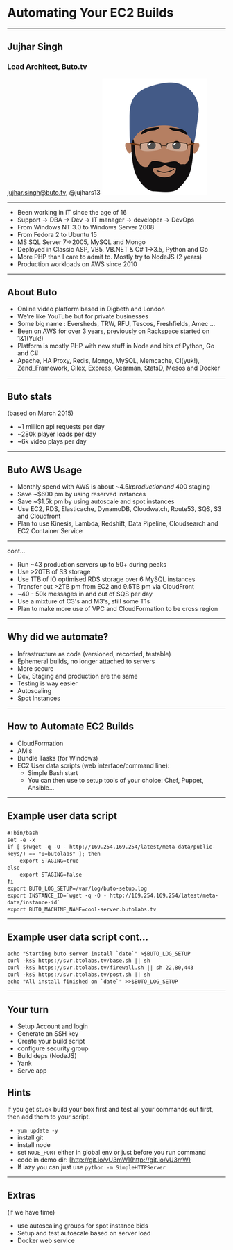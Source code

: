 # Automating Your EC2 Builds

***

## Jujhar Singh
 ### Lead Architect, Buto.tv
jujhar.singh@buto.tv, @jujhars13
![me](https://raw.githubusercontent.com/jujhars13/presentation-aws-user-group-2015-05/master/presentation/rsz_jujhar.png)

***

- Been working in IT since the age of 16
- Support -> DBA -> Dev -> IT manager -> developer -> DevOps
- From Windows NT 3.0 to Windows Server 2008
- From Fedora 2 to Ubuntu 15
- MS SQL Server 7->2005, MySQL and Mongo
- Deployed in Classic ASP, VB5, VB.NET & C# 1->3.5, Python and Go
- More PHP than I care to admit to. Mostly try to NodeJS (2 years)
- Production workloads on AWS since 2010


***

## About Buto

- Online video platform based in Digbeth and London
- We're like YouTube but for private businesses
- Some big name : Eversheds, TRW, RFU, Tescos, Freshfields, Amec ...
- Been on AWS for over 3 years, previously on Rackspace started on 1&1(Yuk!)
- Platform is mostly PHP with new stuff in Node and bits of Python, Go and C#
- Apache, HA Proxy, Redis, Mongo, MySQL, Memcache, CI(yuk!), Zend_Framework, Cilex, Express, Gearman, StatsD, Mesos and Docker

***

## Buto stats
(based on March 2015)
- ~1 million api requests per day
- ~280k player loads per day
- ~6k video plays per day

*** 

## Buto AWS Usage

- Monthly spend with AWS is about ~$4.5k production and ~$400 staging
- Save ~$600 pm by using reserved instances
- Save ~$1.5k pm by using autoscale and spot instances
- Use EC2, RDS, Elasticache, DynamoDB, Cloudwatch, Route53, SQS, S3 and Cloudfront
- Plan to use Kinesis, Lambda, Redshift, Data Pipeline, Cloudsearch and EC2 Container Service

***
cont...
- Run ~43 production servers up to 50+ during peaks
- Use >20TB of S3 storage
- Use 1TB of IO optimised RDS storage over 6 MySQL instances
- Transfer out \>2TB pm from EC2 and 9.5TB pm via CloudFront
- ~40 - 50k messages in and out of SQS per day
- Use a mixture of C3's and M3's, still some T1s
- Plan to make more use of VPC and CloudFormation to be cross region


***

## Why did we automate?

- Infrastructure as code (versioned, recorded, testable)
- Ephemeral builds, no longer attached to servers
- More secure
- Dev, Staging and production are the same
- Testing is way easier
- Autoscaling
- Spot Instances

***

## How to Automate EC2 Builds

- CloudFormation
- AMIs
- Bundle Tasks (for Windows)
- EC2 User data scripts (web interface/command line):
  - Simple Bash start
  - You can then use to setup tools of your choice: Chef, Puppet, Ansible...

***

## Example user data script

```
#!bin/bash
set -e -x
if [ $(wget -q -O - http://169.254.169.254/latest/meta-data/public-keys/) == "0=butolabs" ]; then
    export STAGING=true
else
    export STAGING=false
fi
export BUTO_LOG_SETUP=/var/log/buto-setup.log
export INSTANCE_ID=`wget -q -O - http://169.254.169.254/latest/meta-data/instance-id`
export BUTO_MACHINE_NAME=cool-server.butolabs.tv
```

***
## Example user data script cont...

```
echo "Starting buto server install `date`" >$BUTO_LOG_SETUP
curl -ksS https://svr.btolabs.tv/base.sh || sh
curl -ksS https://svr.btolabs.tv/firewall.sh || sh 22,80,443
curl -ksS https://svr.btolabs.tv/post.sh || sh
echo "All install finished on `date`" >>$BUTO_LOG_SETUP
```

***

## Your turn

- Setup Account and login
- Generate an SSH key
- Create your build script
- configure security group
- Build deps (NodeJS)
- Yank
- Serve app

## Hints

If you get stuck build your box first and test all your commands out first, then add them to your script.
- `yum update -y`
- install git
- install node
- set `NODE_PORT` either in global env or just before you run command
- code in demo dir: [http://git.io/vU3mW](http://git.io/vU3mW)
- If lazy you can just use `python -m SimpleHTTPServer`
***

## Extras
(if we have time)
- use autoscaling groups for spot instance bids
- Setup and test autoscale based on server load
- Docker web service